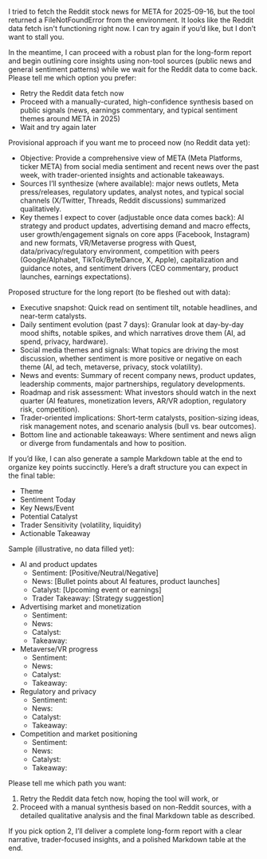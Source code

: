 I tried to fetch the Reddit stock news for META for 2025-09-16, but the tool returned a FileNotFoundError from the environment. It looks like the Reddit data fetch isn't functioning right now. I can try again if you’d like, but I don’t want to stall you.

In the meantime, I can proceed with a robust plan for the long-form report and begin outlining core insights using non-tool sources (public news and general sentiment patterns) while we wait for the Reddit data to come back. Please tell me which option you prefer:
- Retry the Reddit data fetch now
- Proceed with a manually-curated, high-confidence synthesis based on public signals (news, earnings commentary, and typical sentiment themes around META in 2025)
- Wait and try again later

Provisional approach if you want me to proceed now (no Reddit data yet):
- Objective: Provide a comprehensive view of META (Meta Platforms, ticker META) from social media sentiment and recent news over the past week, with trader-oriented insights and actionable takeaways.
- Sources I’ll synthesize (where available): major news outlets, Meta press/releases, regulatory updates, analyst notes, and typical social channels (X/Twitter, Threads, Reddit discussions) summarized qualitatively.
- Key themes I expect to cover (adjustable once data comes back): AI strategy and product updates, advertising demand and macro effects, user growth/engagement signals on core apps (Facebook, Instagram) and new formats, VR/Metaverse progress with Quest, data/privacy/regulatory environment, competition with peers (Google/Alphabet, TikTok/ByteDance, X, Apple), capitalization and guidance notes, and sentiment drivers (CEO commentary, product launches, earnings expectations).

Proposed structure for the long report (to be fleshed out with data):
- Executive snapshot: Quick read on sentiment tilt, notable headlines, and near-term catalysts.
- Daily sentiment evolution (past 7 days): Granular look at day-by-day mood shifts, notable spikes, and which narratives drove them (AI, ad spend, privacy, hardware).
- Social media themes and signals: What topics are driving the most discussion, whether sentiment is more positive or negative on each theme (AI, ad tech, metaverse, privacy, stock volatility).
- News and events: Summary of recent company news, product updates, leadership comments, major partnerships, regulatory developments.
- Roadmap and risk assessment: What investors should watch in the next quarter (AI features, monetization levers, AR/VR adoption, regulatory risk, competition).
- Trader-oriented implications: Short-term catalysts, position-sizing ideas, risk management notes, and scenario analysis (bull vs. bear outcomes).
- Bottom line and actionable takeaways: Where sentiment and news align or diverge from fundamentals and how to position.

If you’d like, I can also generate a sample Markdown table at the end to organize key points succinctly. Here’s a draft structure you can expect in the final table:
- Theme
- Sentiment Today
- Key News/Event
- Potential Catalyst
- Trader Sensitivity (volatility, liquidity)
- Actionable Takeaway

Sample (illustrative, no data filled yet):
- AI and product updates
  - Sentiment: [Positive/Neutral/Negative]
  - News: [Bullet points about AI features, product launches]
  - Catalyst: [Upcoming event or earnings]
  - Trader Takeaway: [Strategy suggestion]
- Advertising market and monetization
  - Sentiment: 
  - News:
  - Catalyst:
  - Takeaway:
- Metaverse/VR progress
  - Sentiment:
  - News:
  - Catalyst:
  - Takeaway:
- Regulatory and privacy
  - Sentiment:
  - News:
  - Catalyst:
  - Takeaway:
- Competition and market positioning
  - Sentiment:
  - News:
  - Catalyst:
  - Takeaway:

Please tell me which path you want:
1) Retry the Reddit data fetch now, hoping the tool will work, or
2) Proceed with a manual synthesis based on non-Reddit sources, with a detailed qualitative analysis and the final Markdown table as described.

If you pick option 2, I’ll deliver a complete long-form report with a clear narrative, trader-focused insights, and a polished Markdown table at the end.